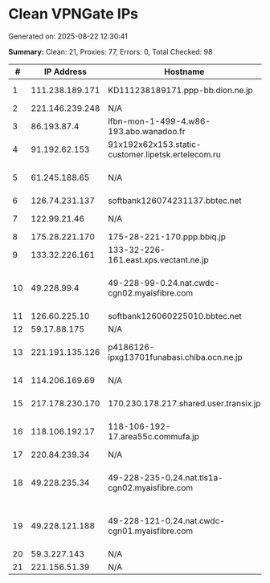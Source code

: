 # Clean VPNGate IPs
Generated on: 2025-08-22 12:30:41

**Summary:** Clean: 21, Proxies: 77, Errors: 0, Total Checked: 98

| # | IP Address | Hostname | Type | Country | Provider |
|---|------------|----------|------|---------|----------|
| 1 | 111.238.189.171 | KD111238189171.ppp-bb.dion.ne.jp | Business | JP | KDDI CORPORATION |
| 2 | 221.146.239.248 | N/A | Business | KR | Korea Telecom |
| 3 | 86.193.87.4 | lfbn-mon-1-499-4.w86-193.abo.wanadoo.fr | Residential | FR | Orange S.A. |
| 4 | 91.192.62.153 | 91x192x62x153.static-customer.lipetsk.ertelecom.ru | Residential | RU | JSC "ER-Telecom Holding" |
| 5 | 61.245.188.65 | N/A | Business | KR | Korea Cable TV Kwangju Broadcasting |
| 6 | 126.74.231.137 | softbank126074231137.bbtec.net | Business | JP | SoftBank Corp. |
| 7 | 122.99.21.46 | N/A | Business | TW | Hoshin Multimedia Center Inc. |
| 8 | 175.28.221.170 | 175-28-221-170.ppp.bbiq.jp | Business | JP | QTnet,Inc. |
| 9 | 133.32.226.161 | 133-32-226-161.east.xps.vectant.ne.jp | Wireless | JP | ARTERIA Networks Corporation |
| 10 | 49.228.99.4 | 49-228-99-0.24.nat.cwdc-cgn02.myaisfibre.com | Wireless | TH | ADVANCED WIRELESS NETWORK COMPANY LIMITED |
| 11 | 126.60.225.10 | softbank126060225010.bbtec.net | Business | JP | SoftBank Corp. |
| 12 | 59.17.88.175 | N/A | Wireless | KR | Korea Telecom |
| 13 | 221.191.135.126 | p4186126-ipxg13701funabasi.chiba.ocn.ne.jp | Business | JP | NTT Communications Corporation |
| 14 | 114.206.169.69 | N/A | Business | KR | SK Broadband Co Ltd |
| 15 | 217.178.230.170 | 170.230.178.217.shared.user.transix.jp | Business | JP | INTERNET MULTIFEED CO. |
| 16 | 118.106.192.17 | 118-106-192-17.area55c.commufa.jp | Business | JP | Chubu Telecommunications Company, Inc. |
| 17 | 220.84.239.34 | N/A | Business | KR | Korea Telecom |
| 18 | 49.228.235.34 | 49-228-235-0.24.nat.tls1a-cgn02.myaisfibre.com | Residential | TH | ADVANCED WIRELESS NETWORK COMPANY LIMITED |
| 19 | 49.228.121.188 | 49-228-121-0.24.nat.cwdc-cgn01.myaisfibre.com | Wireless | TH | ADVANCED WIRELESS NETWORK COMPANY LIMITED |
| 20 | 59.3.227.143 | N/A | Business | KR | Korea Telecom |
| 21 | 221.156.51.39 | N/A | Business | KR | Korea Telecom |
